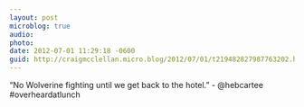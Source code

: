 ```yaml
---
layout: post
microblog: true
audio: 
photo: 
date: 2012-07-01 11:29:18 -0600
guid: http://craigmcclellan.micro.blog/2012/07/01/t219482827987763202.html
---
```

“No Wolverine fighting until we get back to the hotel.” - @hebcartee #overheardatlunch
